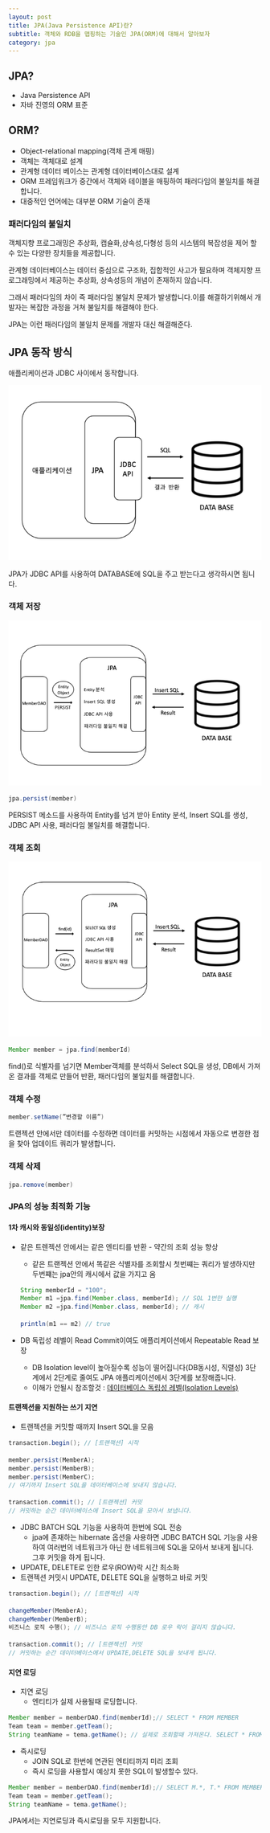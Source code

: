 ```yaml
---
layout: post
title: JPA(Java Persistence API)란?
subtitle: 객체와 RDB을 맵핑하는 기술인 JPA(ORM)에 대해서 알아보자
category: jpa
---
```



## JPA?

- Java Persistence API
- 자바 진영의 ORM 표준


## ORM?

- Object-relational mapping(객체 관계 매핑)
- 객체는 객체대로 설계
- 관계형 데이터 베이스는 관계형 데이터베이스대로 설계
- ORM 프레임워크가 중간에서 객체와 테이블을 매핑하여 패러다임의 불일치를 해결합니다.
- 대중적인 언어에는 대부분 ORM 기술이 존재


### 패러다임의 불일치


객체지향 프로그래밍은 추상화, 캡슐화,상속성,다형성 등의 시스템의 복잡성을 제어 할수 있는 다양한 장치들을 제공합니다.

관계형 데이터베이스는  데이터 중심으로 구조화, 집합적인 사고가 필요하며 객체지향 프로그래밍에서 제공하는 추상화, 상속성등의 개념이 존재하지 않습니다.

그래서 패러다임의 차이 즉 패러다임 불일치 문제가 발생합니다.이를 해결하기위해서 개발자는 복잡한 과정을 거쳐 불일치를 해결해야 한다.

JPA는 이런 패러다임의 불일치 문제를 개발자 대신 해결해준다.


## JPA 동작 방식


애플리케이션과 JDBC 사이에서 동작합니다.



![JPA_main.png](/img/post/JPA_main.png)

JPA가 JDBC API를 사용하여 DATABASE에 SQL을 주고 받는다고 생각하시면 됩니다.


### 객체 저장


![JPA_persist.png](/img/post/JPA_persist.png)

```java
jpa.persist(member)
```

PERSIST 메소드를 사용하여 Entity를 넘겨 받아 Entity 분석, Insert SQL를 생성, JDBC API 사용, 패러다임 불일치를 해결합니다.


### 객체 조회


![JPA_find.png](/img/post/JPA_find.png)

```java
Member member = jpa.find(memberId)
```

find()로 식별자를 넘기면 Member객체를 분석하서 Select SQL을 생성, DB에서 가져온 결과를 객체로 만들어 반환, 패러다임의 불일치를 해결합니다.

### 객체 수정


```java
member.setName(”변경할 이름”)
```

트랜젝션 안에서만 데이터를 수정하면 데이터를 커밋하는 시점에서 자동으로 변경한 점을 찾아 업데이트 쿼리가 발생합니다.

### 객체 삭제


```java
jpa.remove(member)
```


### JPA의 성능 최적화 기능


#### 1차 캐시와 동일성(identity)보장
- 같은 트렌젝션 안에서는 같은 엔티티를 반환 - 약간의 조회 성능 향상
    - 같은 트랜젝션 안에서 똑같은 식별자를 조회할시 첫번쨰는 쿼리가 발생하지만 두번쨰는 jpa안의 캐시에서 값을 가지고 옴


    ```java
    String memberId = "100";
    Member m1 =jpa.find(Member.class, memberId); // SQL 1번만 실행
    Member m2 =jpa.find(Member.class, memberId); // 캐시

    println(m1 == m2) // true
    ```



- DB 독립성 레벨이 Read Commit이여도 애플리케이션에서 Repeatable Read 보장
    - DB Isolation level이 높아질수록 성능이 떨어집니다(DB동시성, 직렬성) 3단계에서 2단계로 줄여도 JPA 애플리케이션에서 3단계를 보장해줍니다.
    - 이해가 안될시 참조할것 : [데이터베이스 독립성 레벨(Isolation Levels)](https://pandamun.github.io/post/database-isolation-levels)


#### 트랜젝션을 지원하는 쓰기 지연
- 트랜젝션을 커밋할 때까지 Insert SQL을 모음


```java
transaction.begin(); // [트랜잭션] 시작

member.persist(MemberA);
member.persist(MemberB);
member.persist(MemberC);
// 여기까지 Insert SQL을 데이터베이스에 보내지 않습니다.

transaction.commit(); // [트랜젝션] 커밋
// 커밋하는 순간 데이터베이스에 Insert SQL을 모아서 보냅니다.
```


- JDBC BATCH SQL 기능을 사용하여 한번에 SQL 전송
    - jpa에 존재하는 hibernate 옵션을 사용하면 JDBC BATCH SQL 기능을 사용하여 여러번의 네트워크가 아닌 한 네트워크에 SQL을 모아서 보내게 됩니다. 그후 커밋을 하게 됩니다.
- UPDATE, DELETE로 인한 로우(ROW)락 시간 최소화
- 트랜젝션 커밋시 UPDATE, DELETE SQL을 실행하고 바로 커밋


```java
transaction.begin(); // [트랜잭션] 시작

changeMember(MemberA);
changeMember(MemberB);
비즈니스 로직 수행(); // 비즈니스 로직 수행동안 DB 로우 락이 걸리지 않습니다.

transaction.commit(); // [트랜젝션] 커밋
// 커밋하는 순간 데이터베이스에서 UPDATE,DELETE SQL을 보내게 됩니다.
```


#### 지연 로딩
- 지연 로딩
    - 엔티티가 실제 사용될때 로딩합니다.


```java
Member member = memberDAO.find(memberId);// SELECT * FROM MEMBER
Team team = member.getTeam();
String teamName = tema.getName(); // 실제로 조회할때 가져온다. SELECT * FROM TEAM
```


- 즉시로딩
    - JOIN SQL로 한번에 연관된 엔티티까지 미리 조회
    - 즉시 로딩을 사용할시 예상치 못한 SQL이 발생할수 있다.


```java
Member member = memberDAO.find(memberId);// SELECT M.*, T.* FROM MEMBER JOIN TEAM..
Team team = member.getTeam();
String teamName = tema.getName();
```


JPA에서는 지연로딩과 즉시로딩을 모두 지원합니다.
